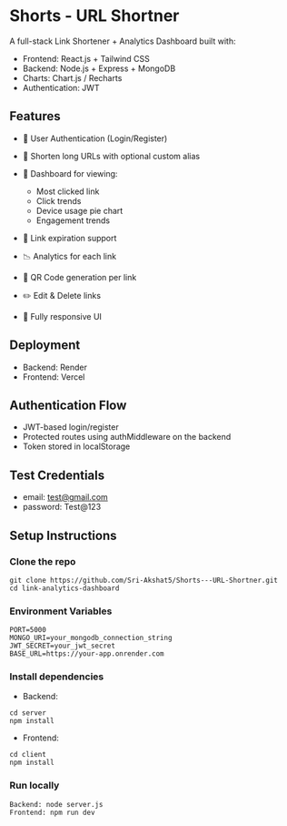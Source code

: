 # Shorts - URL Shortner
A full-stack Link Shortener + Analytics Dashboard built with:

- Frontend: React.js + Tailwind CSS
- Backend: Node.js + Express + MongoDB
- Charts: Chart.js / Recharts
- Authentication: JWT
  
## Features
- 🔐 User Authentication (Login/Register)
- 🔗 Shorten long URLs with optional custom alias
- 🧾 Dashboard for viewing:
  - Most clicked link
  - Click trends
  - Device usage pie chart
  - Engagement trends

- 📅 Link expiration support
- 📉 Analytics for each link
- 📸 QR Code generation per link
- ✏️ Edit & Delete links
- 📱 Fully responsive UI

## Deployment
- Backend: Render
- Frontend: Vercel

## Authentication Flow
- JWT-based login/register
- Protected routes using authMiddleware on the backend
- Token stored in localStorage

## Test Credentials
- email: test@gmail.com
- password: Test@123

## Setup Instructions
### Clone the repo
```
git clone https://github.com/Sri-Akshat5/Shorts---URL-Shortner.git
cd link-analytics-dashboard
```
### Environment Variables
```
PORT=5000
MONGO_URI=your_mongodb_connection_string
JWT_SECRET=your_jwt_secret
BASE_URL=https://your-app.onrender.com
```
### Install dependencies
- Backend:
```
cd server
npm install
```
- Frontend:
```
cd client
npm install
```
### Run locally
```
Backend: node server.js
Frontend: npm run dev
```
